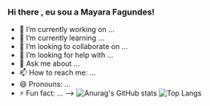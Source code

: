 ### Hi there , eu sou a Mayara Fagundes!

- 🔭 I’m currently working on ...
- 🌱 I’m currently learning ...
- 👯 I’m looking to collaborate on ...
- 🤔 I’m looking for help with ...
- 💬 Ask me about ...
- 📫 How to reach me: ...
- 😄 Pronouns: ...
- ⚡ Fun fact: ...
-->
![Anurag's GitHub stats](https://github-readme-stats.vercel.app/api?username=mayasfagundes&show_icons=true&theme=radical)
![Top Langs](https://github-readme-stats.vercel.app/api/top-langs/?username=mayasfagundes&layout=compact_icons=true&theme=radical)
